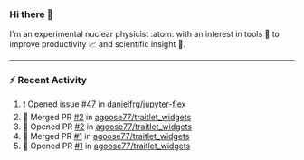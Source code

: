 ### Hi there 👋
I'm an experimental nuclear physicist :atom: with an interest in tools :wrench: to improve productivity :chart_with_upwards_trend: and scientific insight :telescope:.
<!--
**agoose77/agoose77** is a ✨ _special_ ✨ repository because its `README.md` (this file) appears on your GitHub profile.

Here are some ideas to get you started:

- 🔭 I’m currently working on ...
- 🌱 I’m currently learning ...
- 👯 I’m looking to collaborate on ...
- 🤔 I’m looking for help with ...
- 💬 Ask me about ...
- 📫 How to reach me: ...
- 😄 Pronouns: ...
- ⚡ Fun fact: ...
-->

---
### :zap: Recent Activity
<!--START_SECTION:activity-->
1. ❗️ Opened issue [#47](https://github.com//danielfrg/jupyter-flex/issues/47) in [danielfrg/jupyter-flex](https://github.com//danielfrg/jupyter-flex)
2. 🎉 Merged PR [#2](https://github.com//agoose77/traitlet_widgets/pull/2) in [agoose77/traitlet_widgets](https://github.com//agoose77/traitlet_widgets)
3. 💪 Opened PR [#2](https://github.com//agoose77/traitlet_widgets/pull/2) in [agoose77/traitlet_widgets](https://github.com//agoose77/traitlet_widgets)
4. 🎉 Merged PR [#1](https://github.com//agoose77/traitlet_widgets/pull/1) in [agoose77/traitlet_widgets](https://github.com//agoose77/traitlet_widgets)
5. 💪 Opened PR [#1](https://github.com//agoose77/traitlet_widgets/pull/1) in [agoose77/traitlet_widgets](https://github.com//agoose77/traitlet_widgets)
<!--END_SECTION:activity-->
